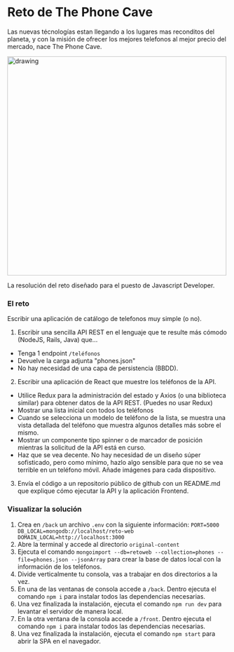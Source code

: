 # Reto de The Phone Cave

Las nuevas técnologías estan llegando a los lugares mas reconditos del planeta, y con la misión de ofrecer los mejores telefonos al mejor precio del mercado, nace The Phone Cave.

<img src="https://futurechallenges.org/wp-content/uploads/2013/12/Container_Shop_in_Joe_Slovo_Park.jpg" alt="drawing" width="500"/>

La resolución del reto diseñado para el puesto de Javascript Developer. 

### El reto

Escribir una aplicación de catálogo de telefonos muy simple (o no).
1. Escribir una sencilla API REST en el lenguaje que te resulte más cómodo (NodeJS, Rails, Java) que...
 - Tenga 1 endpoint `/teléfonos`
 - Devuelve la carga adjunta "phones.json"
 - No hay necesidad de una capa de persistencia (BBDD). 
2. Escribir una aplicación de React que muestre los teléfonos de la API.
 - Utilice Redux para la administración del estado y Axios (o una biblioteca similar) para obtener datos de la API REST. (Puedes no usar Redux)
 - Mostrar una lista inicial con todos los teléfonos
 - Cuando se selecciona un modelo de teléfono de la lista, se muestra una vista detallada del teléfono que muestra algunos detalles más sobre el mismo.
 - Mostrar un componente tipo spinner o de marcador de posición mientras la solicitud de la API está en curso.
 - Haz que se vea decente. No hay necesidad de un diseño súper sofisticado, pero como mínimo, hazlo algo sensible para que no se vea terrible en un teléfono móvil. Añade imágenes para cada dispositivo.
3. Envía el código a un repositorio público de github con un README.md que explique cómo ejecutar la API y la aplicación Frontend.

### Visualizar la solución

1. Crea en `/back` un archivo `.env` con la siguiente información:
    `PORT=5000
    DB_LOCAL=mongodb://localhost/reto-web
    DOMAIN_LOCAL=http://localhost:3000`
2. Abre la terminal y accede al directorio `original-content`
3. Ejecuta el comando `mongoimport --db=retoweb --collection=phones --file=phones.json --jsonArray` para crear la base de datos local con la información de los teléfonos.
4. Divide verticalmente tu consola, vas a trabajar en dos directorios a la vez.
5. En una de las ventanas de consola accede a `/back`. Dentro ejecuta el comando `npm i` para instalar todos las dependencias necesarias.
7. Una vez finalizada la instalación, ejecuta el comando `npm run dev` para levantar el servidor de manera local.
8. En la otra ventana de la consola accede a `/front`. Dentro ejecuta el comando `npm i` para instalar todos las dependencias necesarias.
9. Una vez finalizada la instalación, ejecuta el comando `npm start` para abrir la SPA en el navegador.
